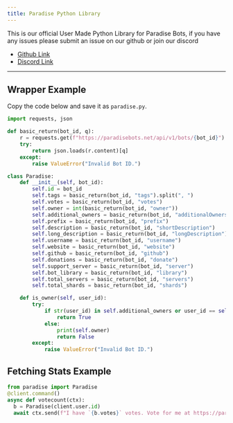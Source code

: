 ```yaml
---
title: Paradise Python Library
---
```


This is our official User Made Python Library for Paradise Bots, if you have any issues please submit an issue on our github or join our discord

* [Github Link](https://gist.github.com/Aryamaan08/6833f31218b00f7792dc900728b0db01)
* [Discord Link](https://paradisebots.net/join)

---

## Wrapper Example

Copy the code below and save it as `paradise.py`.

```python
import requests, json

def basic_return(bot_id, q):
    r = requests.get(f"https://paradisebots.net/api/v1/bots/{bot_id}")
    try:
        return json.loads(r.content)[q]
    except:
        raise ValueError("Invalid Bot ID.")

class Paradise:
    def __init__(self, bot_id):
        self.id = bot_id
        self.tags = basic_return(bot_id, "tags").split(", ")
        self.votes = basic_return(bot_id, "votes")
        self.owner = int(basic_return(bot_id, "owner"))
        self.additional_owners = basic_return(bot_id, "additionalOwners")
        self.prefix = basic_return(bot_id, "prefix")
        self.description = basic_return(bot_id, "shortDescription")
        self.long_description = basic_return(bot_id, "longDescription")
        self.username = basic_return(bot_id, "username")
        self.website = basic_return(bot_id, "website")
        self.github = basic_return(bot_id, "github")
        self.donations = basic_return(bot_id, "donate")
        self.support_server = basic_return(bot_id, "server")
        self.bot_library = basic_return(bot_id, "library")
        self.total_servers = basic_return(bot_id, "servers")
        self.total_shards = basic_return(bot_id, "shards")

    def is_owner(self, user_id):
        try:
            if str(user_id) in self.additional_owners or user_id == self.owner:
                return True
            else:
                print(self.owner)
                return False
        except:
            raise ValueError("Invalid Bot ID.")
```

## Fetching Stats Example

```python
from paradise import Paradise
@client.command()
async def votecount(ctx):
  b = Paradise(client.user.id)
  await ctx.send(f"I have `{b.votes}` votes. Vote for me at https://paradisebots.net/bots/{client.user.id} now!")
```

